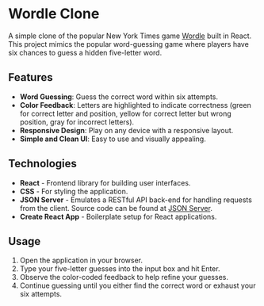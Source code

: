 # Wordle Clone

A simple clone of the popular New York Times game [Wordle](https://www.nytimes.com/games/wordle/index.html) built in React. This project mimics the popular word-guessing game where players have six chances to guess a hidden five-letter word.

## Features
- **Word Guessing**: Guess the correct word within six attempts.
- **Color Feedback**: Letters are highlighted to indicate correctness (green for correct letter and position, yellow for correct letter but wrong position, gray for incorrect letters).
- **Responsive Design**: Play on any device with a responsive layout.
- **Simple and Clean UI**: Easy to use and visually appealing.

## Technologies
- **React** - Frontend library for building user interfaces.
- **CSS** - For styling the application.
- **JSON Server** - Emulates a RESTful API back-end for handling requests from the client. Source code can be found at [JSON Server](https://github.com/typicode/json-server/tree/v0).
- **Create React App** - Boilerplate setup for React applications.

## Usage
1. Open the application in your browser.
2. Type your five-letter guesses into the input box and hit Enter.
3. Observe the color-coded feedback to help refine your guesses.
4. Continue guessing until you either find the correct word or exhaust your six attempts.
